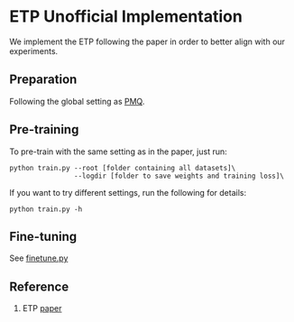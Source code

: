 # ETP Unofficial Implementation

We implement the ETP following the paper in order to better align with our experiments.

## Preparation

Following the global setting as [PMQ](https://github.com/3hiuwoo/PMQ/blob/main/README.md).

## Pre-training

To pre-train with the same setting as in the paper, just run:

```shell
python train.py --root [folder containing all datasets]\
                --logdir [folder to save weights and training loss]\
```

If you want to try different settings, run the following for details:

```shell
python train.py -h
```

## Fine-tuning

See [finetune.py](https://github.com/3hiuwoo/PMQ?tab=readme-ov-file#fine-tuning)

## Reference

1. ETP [paper](https://arxiv.org/abs/2309.07145)
